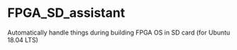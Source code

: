 # FPGA_SD_assistant

Automatically handle things during building FPGA OS in SD card (for Ubuntu 18.04 LTS)
